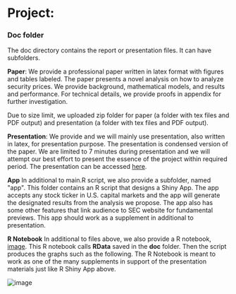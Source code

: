 # Project: 
### Doc folder

The doc directory contains the report or presentation files. It can have subfolders. 

**Paper**: We provide a professional paper written in latex format with figures and tables labeled. The paper presents a novel analysis on how to analyze security prices. We provide background, mathematical models, and results and performance. For technical details, we provide proofs in appendix for further investigation.

Due to size limit, we uploaded zip folder for paper (a folder with tex files and PDF output) and presentation (a folder with tex files and PDF output).

**Presentation**: We provide and we will mainly use presentation, also written in latex, for presentation purpose. The presentation is condensed version of the paper. We are limited to 7 minutes during presentation and we will attempt our best effort to present the essence of the project within required period. The presentation can be accessed [here](https://github.com/TZstatsADS/Fall2018-project5-sec1proj5-grp2/blob/master/doc/Rubust%20Portfolio%20by%20Influence%20Measure%20-%20Presentation%20%5BYiqiao%20Yin%202018%5D.pdf). 

**App** In additional to main.R script, we also provide a subfolder, named "app". This folder contains an R script that designs a Shiny App. The app accepts any stock ticker in U.S. capital markets and the app will generate the designated results from the analysis we propose. The app also has some other features that link audience to SEC website for fundamental previews. This app should work as a supplement in additional to presentation. 

**R Notebook** In additional to files above, we also provide a R notebook, [image](https://github.com/TZstatsADS/Fall2018-project5-sec1proj5-grp2/blob/master/doc/main-notebook.Rmd). This R notebook calls **RData** saved in the **doc** folder. Then the script produces the graphs such as the following. The R Notebook is meant to work as one of the many supplements in support of the presentation materials just like R Shiny App above.

![image](https://github.com/TZstatsADS/Fall2018-project5-sec1proj5-grp2/blob/master/figs/fig-dow-jones-30.PNG)
